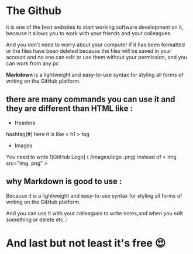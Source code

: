 # The Github

it is one of the best websites to start working software development on it, because it allows you to work with your friends and your colleagues 

And you don't need to worry about your computer if it has been formatted or the files have been deleted because the files will be saved in your account and no one can edit or use them without your permission, and you can work from any pc

**Markdown** is a lightweight and easy-to-use syntax for styling all forms of writing on the GitHub platform.


## there are many commands you can use it and they are  different than HTML like : 

* Headers

 hashtag(#) here it is like < h1 > tag

* Images

You need to write ![GitHub Logo] ( /images/logo .png)  instead of < img src="img. png" >
  


## why Markdown  is good to use : 

 Because it is a lightweight and easy-to-use syntax for styling all forms of writing on the GitHub platform.

And you can use it with your colleagues  to write notes,and when you edit something or delete etc..!



# And last but not least it's free 😍






